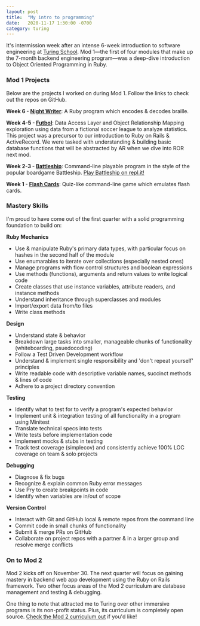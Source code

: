 ```yaml
---
layout: post
title:  "My intro to programming"
date:   2020-11-17 1:30:00 -0700
category: turing
---
```

It's intermission week after an intense 6-week introduction to software engineering at <a href="https://turing.io/" target="_blank">Turing School</a>. Mod 1—the first of four modules that make up the 7-month backend engineering program—was a deep-dive introduction to Object Oriented Programming in Ruby.

### Mod 1 Projects
Below are the projects I worked on during Mod 1. Follow the links to check out the repos on GitHub.

__Week 6 - <a href="https://github.com/philmccarthy/night_writer" target="_blank">Night Writer</a>__: A Ruby program which encodes & decodes braille.

__Week 4-5 - <a href="https://github.com/philmccarthy/futbol" target="_blank">Futbol</a>__: Data Access Layer and Object Relationship Mapping exploration using data from a fictional soccer league to analyze statistics. This project was a precursor to our introduction to Ruby on Rails & ActiveRecord. We were tasked with understanding & building basic database functions that will be abstracted by AR when we dive into ROR next mod.

__Week 2-3 - <a href="https://github.com/philmccarthy/battleship" target="_blank">Battleship</a>__: Command-line playable program in the style of the popular boardgame Battleship. <a href="https://repl.it/@philmccarthy/battleship#README.md" target="_blank">Play Battleship on repl.it!</a>

__Week 1 - <a href="https://github.com/philmccarthy/flash_cards" target="_blank">Flash Cards</a>__: Quiz-like command-line game which emulates flash cards.

### Mastery Skills
I'm proud to have come out of the first quarter with a solid programming foundation to build on:

__Ruby Mechanics__
  - Use & manipulate Ruby's primary data types, with particular focus on hashes in the second half of the module
  - Use enumarables to iterate over collections (especially nested ones)
  - Manage programs with flow control structures and boolean expressions
  - Use methods (functions), arguments and return values to write logical code
  - Create classes that use instance variables, attribute readers, and instance methods
  - Understand inheritance through superclasses and modules
  - Import/export data from/to files
  - Write class methods

__Design__
- Understand state & behavior
- Breakdown large tasks into smaller, manageable chunks of functionality (whiteboarding, psuedocoding)
- Follow a Test Driven Development workflow
- Understand & implement single responsibility and 'don't repeat yourself' principles
- Write readable code with descriptive variable names, succinct methods & lines of code
- Adhere to a project directory convention

__Testing__
- Identify what to test for to verify a program's expected behavior
- Implement unit & integration testing of all functionality in a program using Minitest
- Translate technical specs into tests
- Write tests before implementation code
- Implement mocks & stubs in testing
- Track test coverage (simplecov) and consistently achieve 100% LOC coverage on team & solo projects

__Debugging__
- Diagnose & fix bugs
- Recognize & explain common Ruby error messages
- Use Pry to create breakpoints in code
- Identify when variables are in/out of scope

__Version Control__
- Interact with Git and GitHub local & remote repos from the command line
- Commit code in small chunks of functionality
- Submit & merge PRs on GitHub
- Collaborate on project repos with a partner & in a larger group and resolve merge conflicts

### On to Mod 2

Mod 2 kicks off on November 30. The next quarter will focus on gaining mastery in backend web app development using the Ruby on Rails framework. Two other focus areas of the Mod 2 curriculum are database management and testing & debugging. 

One thing to note that attracted me to Turing over other immersive programs is its non-profit status. Plus, its curriculum is completely open source. <a href="https://backend.turing.io/module2/" target="_blank">Check the Mod 2 curriculum out</a> if you'd like!